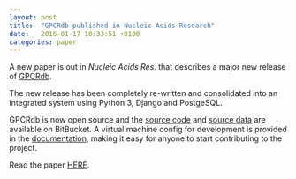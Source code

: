 ```yaml
---
layout: post
title:  "GPCRdb published in Nucleic Acids Research"
date:   2016-01-17 10:33:51 +0100
categories: paper
---
```

A new paper is out in *Nucleic Acids Res.* that describes a major new release of [GPCRdb][gpcrdb].

The new release has been completely re-written and consolidated into an integrated system using Python 3, Django and
PostgeSQL.

GPCRdb is now open source and the [source code][source_code] and [source data][source_data] are available on BitBucket.
A virtual machine config for development is provided in the [documentation][docs], making it easy for anyone to start
contributing to the project.

Read the paper [HERE][doi].

[gpcrdb]: http://gpcrdb.org
[source_code]: https://bitbucket.org/gpcr/protwis
[source_data]: https://bitbucket.org/gpcr/gpcrdb_data
[docs]: http://docs.gpcrdb.org/local_installation.html
[doi]: http://dx.doi.org/10.1016/j.tips.2014.11.001
